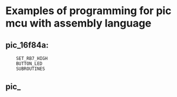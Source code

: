 # Examples of programming for pic mcu with assembly language

## pic_16f84a:
        SET_RB7_HIGH
        BUTTON_LED
        SUBROUTINES

## pic_